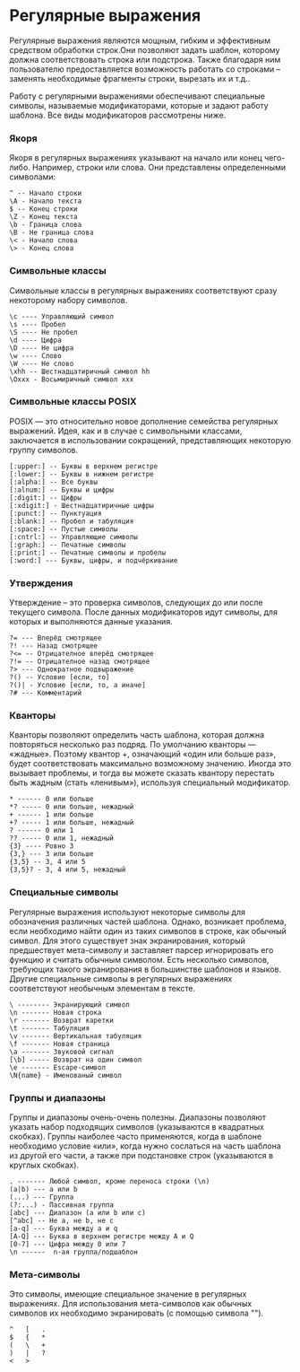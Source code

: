 Регулярные выражения
====================

Регулярные выражения являются мощным, гибким и эффективным средством обработки строк.Они позволяют задать шаблон, которому должна соответствовать строка или подстрока. Также благодаря ним пользователю предоставляется возможность работать со строками – заменять необходимые фрагменты строки, вырезать их и т.д..

Работу с регулярными выражениями обеспечивают специальные символы, называемые модификаторами, которые и задают работу шаблона. Все виды модификаторов рассмотрены ниже.

### Якоря

Якоря в регулярных выражениях указывают на начало или конец чего-либо. Например, строки или слова. Они представлены определенными символами:
```
^ -- Начало строки
\A - Начало текста
$ -- Конец строки
\Z - Конец текста
\b - Граница слова
\B - Не граница слова
\< - Начало слова
\> - Конец слова
```

### Символьные классы

Символьные классы в регулярных выражениях соответствуют сразу некоторому набору символов.

```
\c ---- Управляющий символ
\s ---- Пробел
\S ---- Не пробел
\d ---- Цифра
\D ---- Не цифра
\w ---- Слово
\W ---- Не слово
\xhh -- Шестнадцатиричный символ hh
\Oxxx - Восьмиричный символ xxx
```

### Символьные классы POSIX

POSIX — это относительно новое дополнение семейства регулярных выражений. Идея, как и в случае с символьными классами, заключается в использовании сокращений, представляющих некоторую группу символов.

```
[:upper:] -- Буквы в верхнем регистре
[:lower:] -- Буквы в нижнем регистре
[:alpha:] -- Все буквы
[:alnum:] -- Буквы и цифры
[:digit:] -- Цифры
[:xdigit:] - Шестнадцатиричные цифры
[:punct:] -- Пунктуация
[:blank:] -- Пробел и табуляция
[:space:] -- Пустые символы
[:cntrl:] -- Управляющие символы
[:graph:] -- Печатные символы
[:print:] -- Печатные символы и пробелы
[:word:] --- Буквы, цифры, и подчёркивание
```

### Утверждения

Утверждение – это проверка символов, следующих до или после текущего символа. После данных модификаторов идут символы, для которых и выполняются данные указания.

```
?= --- Вперёд смотрящее
?! --- Назад смотрящее
?<= -- Отрицателное вперёд смотрящее
?!= -- Отрицателное назад смотрящее
?> --- Однократное подвыражение
?() -- Условие [если, то]
?()| - Условие [если, то, а иначе]
?# --- Комментарий
```

### Кванторы

Кванторы позволяют определить часть шаблона, которая должна повторяться несколько раз подряд. По умолчанию кванторы — «жадные». Поэтому квантор +, означающий «один или больше раз», будет соответствовать максимально возможному значению. Иногда это вызывает проблемы, и тогда вы можете сказать квантору перестать быть жадным (стать «ленивым»), используя специальный модификатор.

```
* ------ 0 или больше
*? ----- 0 или больше, нежадный
+ ------ 1 или больше
+? ----- 1 или больше, нежадный
? ------ 0 или 1
?? ----- 0 или 1, нежадный
{3} ---- Ровно 3
{3,} --- 3 или больше
{3,5} -- 3, 4 или 5
{3,5}? - 3, 4 или 5, нежадный
```

### Специальные символы

Регулярные выражения используют некоторые символы для обозначения различных частей шаблона. Однако, возникает проблема, если необходимо найти один из таких символов в строке, как обычный символ. Для этого существует знак экранирования, который предшествует мета-символу и заставляет парсер игнорировать его функцию и считать обычным символом. Есть несколько символов, требующих такого экранирования в большинстве шаблонов и языков. Другие специальные символы в регулярных выражениях соответствуют необычным элементам в тексте.

```
\ -------- Экранирующий символ
\n ------- Новая строка
\r ------- Возврат каретки
\t ------- Табуляция
\v ------- Вертикальная табуляция
\f ------- Новая страница
\a ------- Звуковой сигнал
[\b] ----- Возврат на один символ
\e ------- Escape-символ
\N{name} - Именованый символ
```

### Группы и диапазоны

Группы и диапазоны очень-очень полезны. Диапазоны позволяют указать набор подходящих символов (указываются в квадратных скобках). Группы наиболее часто применяются, когда в шаблоне необходимо условие «или», когда нужно сослаться на часть шаблона из другой его части, а также при подстановке строк (указываются в круглых скобках).

```
. ------- Любой символ, кроме переноса строки (\n)
(a|b) --- a или b
(...) --- Группа
(?:...) - Пассивная группа
[abc] --- Диапазон (a или b или c)
[^abc] -- Не a, не b, не c
[a-q] --- Буква между a и q
[A-Q] --- Буква в верхнем регистре между A и Q
[0-7] --- Цифра между 0 или 7
\n ------  n-ая группа/подшаблон
```

### Мета-символы

Это символы, имеющие специальное значение в регулярных выражениях. Для использования мета-символов как обычных символов их необходимо экранировать (с помощью символа "\").

```
^   [   .
$   {   *
(   \   +
)   |   ?
<   >
```